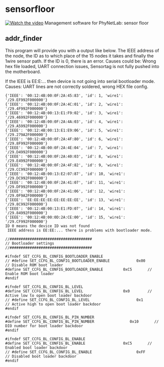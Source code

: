 # sensorfloor
[![Watch the video](https://flw.mb.tu-dortmund.de/wordpress/wp-content/uploads/2018/07/Rendering1.jpg)](https://flw.mb.tu-dortmund.de/wordpress/wp-content/uploads/2018/06/Boden.mp4)
Management software for PhyNetLab: sensor floor

## addr_finder
This program will provide you with a output like below. The IEEE address of the node, the ID as to which place of the 15 nodes it takes and finally the 1wire sensor path.
If the ID is 0, there is an error. Causes could be: Wrong hex file loaded, UART connection issues, Sensortag is not fully pushed into the motherboard.

If the IEEE is EE:E:... then device is not going into serial bootloader mode. Causes: UART lines are not correctly soldered, wrong HEX file config.
```
{'IEEE': '00:12:4B:00:0F:2A:45:83', 'id': 1, 'wire1': '/29.EF992F000000'}
{'IEEE': '00:12:4B:00:0F:2A:4C:01', 'id': 2, 'wire1': '/29.4F992F000000'}
{'IEEE': '00:12:4B:00:13:E1:F9:02', 'id': 3, 'wire1': '/29.46992F000000'}
{'IEEE': '00:12:4B:00:0F:2A:4A:03', 'id': 4, 'wire1': '/29.A5992F000000'}
{'IEEE': '00:12:4B:00:13:E1:E9:06', 'id': 5, 'wire1': '/29.279A2F000000'}
{'IEEE': '00:12:4B:00:0F:2A:4F:80', 'id': 6, 'wire1': '/29.8F992F000000'}
{'IEEE': '00:12:4B:00:0F:2A:4E:04', 'id': 7, 'wire1': '/29.D4992F000000'}
{'IEEE': '00:12:4B:00:0F:2A:40:03', 'id': 8, 'wire1': '/29.E4992F000000'}
{'IEEE': '00:12:4B:00:0F:2A:4F:82', 'id': 9, 'wire1': '/29.CC992F000000'}
{'IEEE': '00:12:4B:00:13:E2:07:87', 'id': 10, 'wire1': '/29.DC992F000000'}
{'IEEE': '00:12:4B:00:0F:2A:41:07', 'id': 11, 'wire1': '/29.DF992F000000'}
{'IEEE': '00:12:4B:00:0F:2A:41:06', 'id': 12, 'wire1': '/29.0F9A2F000000'}
{'IEEE': 'EE:EE:EE:EE:EE:EE:EE:EE', 'id': 13, 'wire1': '/29.8C992F000000'}
{'IEEE': '00:12:4B:00:13:E1:FD:07', 'id': 14, 'wire1': '/29.84992F000000'}
{'IEEE': '00:12:4B:00:0D:2A:CE:00', 'id': 15, 'wire1': '/29.CF992F000000'}
ID 0 means the device ID was not found 
 IEEE address is EE:EE:... there is problems with bootloader mode.
```

```
//#####################################
// Bootloader settings
//#####################################

#ifndef SET_CCFG_BL_CONFIG_BOOTLOADER_ENABLE
// #define SET_CCFG_BL_CONFIG_BOOTLOADER_ENABLE            0x00       // Disable ROM boot loader
#define SET_CCFG_BL_CONFIG_BOOTLOADER_ENABLE         0xC5       // Enable ROM boot loader
#endif

#ifndef SET_CCFG_BL_CONFIG_BL_LEVEL
#define SET_CCFG_BL_CONFIG_BL_LEVEL                  0x0        // Active low to open boot loader backdoor
// #define SET_CCFG_BL_CONFIG_BL_LEVEL                     0x1        // Active high to open boot loader backdoor
#endif

#ifndef SET_CCFG_BL_CONFIG_BL_PIN_NUMBER
#define SET_CCFG_BL_CONFIG_BL_PIN_NUMBER                0x10       // DIO number for boot loader backdoor
#endif

#ifndef SET_CCFG_BL_CONFIG_BL_ENABLE
#define SET_CCFG_BL_CONFIG_BL_ENABLE                 0xC5       // Enabled boot loader backdoor
// #define SET_CCFG_BL_CONFIG_BL_ENABLE                    0xFF       // Disabled boot loader backdoor
#endif
```